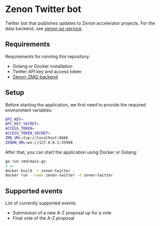 # Zenon Twitter bot

Twitter bot that publishes updates to Zenon accelerator projects. For the data backend, see [zenon-az-service](https://github.com/dumeriz/zenon-az-service).

## Requirements

Requirements for running this repository:

- Golang or Docker installation
- Twitter API key and access token
- [Zenon-ZMQ-backend](https://github.com/dumeriz/zenon-az-service)

## Setup

Before starting the application, we first need to provide the required environment variables:

```bash
API_KEY=
API_KEY_SECRET=
ACCESS_TOKEN=
ACCESS_TOKEN_SECRET=
ZMQ_URL=tcp://localhost:6666
ZENON_URL=ws://127.0.0.1:35998
```

After that, you can start the application using Docker or Golang:

```bash
go run cmd/main.go
# or
docker build -t zenon-twitter .
docker run --name zenon-twitter -d zenon-twitter
```

## Supported events

List of currently supported events:

- Submission of a new A-Z proposal up for a vote
- Final vote of the A-Z proposal
